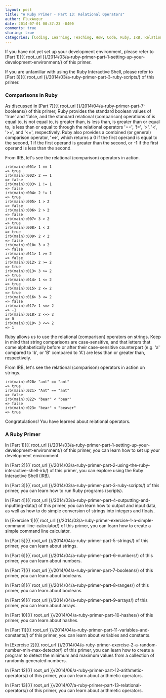 ```yaml
---
layout: post
title: "A Ruby Primer - Part 13: Relational Operators"
author: FluxAugur
date: 2014-07-01 00:37:23 -0400
comments: true
sharing: true
categories: [Coding, Learning, Teaching, How, Code, Ruby, IRB, Relational Operators]
---
```

If you have not yet set up your development environment, please refer to [Part 1]({{ root_url }}/2014/03/a-ruby-primer-part-1-setting-up-your-development-environment/) of this primer.

If you are unfamiliar with using the Ruby Interactive Shell, please refer to [Part 3]({{ root_url }}/2014/03/a-ruby-primer-part-3-ruby-scripts/) of this primer.

### Comparisons in Ruby

As discussed in [Part 7]({{ root_url }}/2014/04/a-ruby-primer-part-7-booleans/) of this primer, Ruby provides the standard boolean values of 'true' and 'false, and the standard relational (comparison) operations of is equal to, is not equal to, is greater than, is less than, is greater than or equal to, is less than or equal to through the relational operators '==', '!=', '>', '<', '>=', and '<=', respectively. Ruby also provides a combined (or general) comparison operator, '<=>', which returns a 0 if the first operand is equal to the second, 1 if the first operand is greater than the second, or -1 if the first operand is less than the second.

From IRB, let's see the relational (comparison) operators in action.

``` irb Relational (comparison) operators
irb(main):001> 1 == 1
=> true
irb(main):002> 2 == 1
=> false
irb(main):003> 1 != 1
=> false
irb(main):004> 2 != 1
=> true
irb(main):005> 1 > 2
=> false
irb(main):006> 2 > 2
=> false
irb(main):007> 3 > 2
=> true
irb(main):008> 1 < 2
=> true
irb(main):009> 2 < 2
=> false
irb(main):010> 3 < 2
=> false
irb(main):011> 1 >= 2
=> false
irb(main):012> 2 >= 2
=> true
irb(main):013> 3 >= 2
=> true
irb(main):014> 1 <= 2
=> true
irb(main):015> 2 <= 2
=> true
irb(main):016> 3 <= 2
=> false
irb(main):017> 1 <=> 2
=> -1
irb(main):018> 2 <=> 2
=> 0
irb(main):019> 3 <=> 2
=> 1
```

Ruby allows us to use the relational (comparison) operators on strings. Keep in mind that string comparisons are case-sensitive, and that letters that come alphabetically before or after their case-sensitive counterpart (e.g. 'a' compared to 'b', or 'B' compared to 'A') are less than or greater than, respectively.

From IRB, let's see the relational (comparison) operators in action on strings.

``` irb Relational (comparison) operators
irb(main):020> "ant" == "ant"
=> true
irb(main):021> "Ant" == "ant"
=> false
irb(main):022> "bear" < "bear"
=> false
irb(main):023> "bear" < "beaver"
=> true
```

Congratulations! You have learned about relational operators.

### A Ruby Primer

In [Part 1]({{ root_url }}/2014/03/a-ruby-primer-part-1-setting-up-your-development-environment/) of this primer, you can learn how to set up your development environment.

In [Part 2]({{ root_url }}/2014/03/a-ruby-primer-part-2-using-the-ruby-interactive-shell-irb/) of this primer, you can explore using the Ruby Interactive Shell (IRB).

In [Part 3]({{ root_url }}/2014/03/a-ruby-primer-part-3-ruby-scripts/) of this primer, you can learn how to run Ruby programs (scripts).

In [Part 4]({{ root_url }}/2014/03/a-ruby-primer-part-4-outputting-and-inputting-data/) of this primer, you can learn how to output and input data, as well as how to do simple conversion of strings into integers and floats.

In [Exercise 1]({{ root_url }}/2014/03/a-ruby-primer-exercise-1-a-simple-command-line-calculator/) of this primer, you can learn how to create a simple command line calculator.

In [Part 5]({{ root_url }}/2014/04/a-ruby-primer-part-5-strings/) of this primer, you can learn about strings.

In [Part 6]({{ root_url }}/2014/04/a-ruby-primer-part-6-numbers/) of this primer, you can learn about numbers.

In [Part 7]({{ root_url }}/2014/04/a-ruby-primer-part-7-booleans/) of this primer, you can learn about booleans.

In [Part 8]({{ root_url }}/2014/04/a-ruby-primer-part-8-ranges/) of this primer, you can learn about booleans.

In [Part 9]({{ root_url }}/2014/04/a-ruby-primer-part-9-arrays/) of this primer, you can learn about arrays.

In [Part 10]({{ root_url }}/2014/04/a-ruby-primer-part-10-hashes/) of this primer, you can learn about hashes.

In [Part 11]({{ root_url }}/2014/04/a-ruby-primer-part-11-variables-and-constants/) of this primer, you can learn about variables and constants.

In [Exercise 2]({{ root_url }}/2014/04/a-ruby-primer-exercise-2-a-random-number-min-max-detector/) of this primer, you can learn how to create a program to detect the minimum and maximum values from a collection of randomly generated numbers.

In [Part 12]({{ root_url }}/2014/06/a-ruby-primer-part-12-arithmetic-operators/) of this primer, you can learn about arithmetic operators.

In [Part 13]({{ root_url }}/2014/07/a-ruby-primer-part-13-relational-operators/) of this primer, you can learn about arithmetic operators.